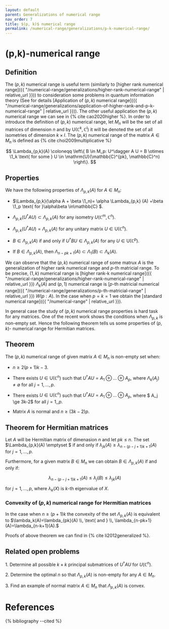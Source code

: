 ```yaml
---
layout: default
parent: Generalizations of numerical range
nav_order: 7
title: $(p, k)$ numerical range
permalink: /numerical-range/generalizations/p-k-numerical-range/
---
```

# (p,k)-numerical range

## Definition

The $(p,k)$ numerical range is useful term (similarly to [higher rank
numerical
range]({{ "/numerical-range/generalizations/higher-rank-numerical-range" | relative_url }})) to
consideration some problems in quantum information theory (See for
details [Application of $(p,k)$ numerical
range]({{ "/numerical-range/generalizations/application-of-higher-rank-and-p-k-numerical-range" | relative_url }})).
The other useful application the $(p,k)$ numerical range we can see in
{% cite cao2020higher %}. In order to introduce the definition of $(p,k)$
numerical range, let $M_n$ will be the set of all matrices of dimension
$n$ and by $\mathrm{U}\left(\mathbb{C}^{k},\mathbb{C}^{l}\right)$ it
will be denoted the set of all isometries of dimension $k \times l$. The
$(p,k)$ numerical range of the matrix $A \in M_n$ is defined as
{% cite choi2009multiplicative %}

$$
\Lambda_{p,k}(A) \coloneqq \left\{ B \in M_p: U^\dagger A U = B \otimes \1_k \text{ for some } U \in \mathrm{U}(\mathbb{C}^{pk}, \mathbb{C}^n)  \right\}.
$$
## Properties

We have the following properties of $\Lambda_{p,k}(A)$ for $A \in M_n$:

  - $\Lambda_{p,k}(\alpha A + \beta \1_n)= \alpha \Lambda\_{p,k} (A) +\beta \1_p \text{ for }\alpha\beta       \in\mathbb{C} $.

  - $\Lambda_{p,k}(U^\dagger A U) \subset \Lambda_{p,k}(A)$ for any
    isometry $U (\mathbb{C}^m, \mathbb{C}^n )$.

  - $\Lambda_{p,k}(U^\dagger A U) = \Lambda_{p,k}(A)$ for any unitary
    matrix $U \in \mathrm{U}\left( \mathbb{C}^n \right)$.

  - $B \in \Lambda_{p,k}(A)$ if and only if $U^\dagger B U \in \Lambda_{p,k}(A)$ for any $U
  \in \mathrm{U}( \mathbb{C}^p )$.

  - If $B \in \Lambda_{p,k}(A)$, then $\Lambda_{n-pk+1}(A)  \subset \Lambda_1(B) \subset \Lambda_k(A)$.

We can observe that the $(p,k)$ numerical range of some matrux $A$ is
the generalization of higher rank numerical range and $p$-th matricial
range. To be precise, $(1,k)$ numerical range is [higher rank-k
numerical
range]({{ "/numerical-range/generalizations/higher-rank-numerical-range" | relative_url }})
$\Lambda_k(A)$ and $(p,1)$ numerical range is [$p$-th matricial
numerical range]({{ "/numerical-range/generalizations/p-th-matricial-range" | relative_url }})
$W(p:A)$. In the case when $p=k=1$ we obtain the [standard numerical
range]({{ "/numerical-range" | relative_url }}).

In general case the study of $(p,k)$ numerical range properties is hard
task for any matrices. One of the recent work shows the conditions when
$\Lambda_{p,k}$ is non-empty set. Hence the following theorem tells us
some properties of $(p,k)$- numerical range for Hermitian matrices.

## Theorem

The $(p,k)$ numerical range of given matrix $A \in M_n$ is non-empty set
when:

  - $n \geq 2(p+1)k-3$.

  - There exists $U \in \mathrm{U}\left(\mathbb{C}^n\right)$ such that
    $U^\dagger A U=A_1 \oplus \ldots \oplus A_p$, where $\Lambda_k(A_j)
    \not= \emptyset$ for all $j=1,\ldots,p$.

  - There exists $U \in \mathrm{U}\left(\mathbb{C}^n\right)$ such that
    $U^\dagger A U=A_1 \oplus \ldots \oplus A_p$, where $ A_j \ge 3k-2$ for
    all $j=1,,p$.

  - Matrix $A$ is normal and $n \geq (3k-2)p$.

## Theorem for Hermitian matrices

Let $A$ will be Hermitian matrix of dimenasion $n$ and let $pk \le n$. The
set $\Lambda_{p,k}(A)  \emptyset $ if and only if $\lambda_{jk}(A) \geq
\lambda_{n-(p-j+1)k+1}(A) \quad \text{for } j=1,\ldots,p.$

Furthermore, for a given matrix $B \in M_n$ we can obtain
$B \in \Lambda_{p,k}(A)$ if and only if:

$$
\lambda_{n-(p-j+1)k+1}(A) \le \lambda_j(B) \le \lambda_{jk}(A)
$$

for $j=1, \ldots,p$, where $\lambda_k(X)$ is $k$-th eigenvalue of $X$.
### Convexity of $(p,k)$ numerical range for Hermitian matrices

In the case when $n \geq (p+1)k$ the convexity of the set
$\Lambda_{p,k}(A)$ is equivalent to $\lambda_k(A)=\lambda_{pk}(A) \\,
\text{ and } \\, \lambda_{n-pk+1}(A)=\lambda_{n-k+1}(A).$

Proofs of above theorem we can find in {% cite li2012generalized %}.

## Related open problems

1\. Determine all possible $k \times k$ principal submatrices of
$U^\dagger A U$ for $U ( \mathbb{C}^n )$.

2\. Determine the optimal $n$ so that $\Lambda_{p,k}(A)$ is non-empty
for any $A \in M_n$.

3\. Find an example of normal matrix $A \in M_n$ that $\Lambda_{p,k}(A)$
is convex.

# References

{% bibliography --cited %}
